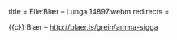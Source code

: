 title = File:Blær – Lunga 14897.webm
redirects =
>>>>

{{c}} Blær – http://blaer.is/grein/amma-sigga